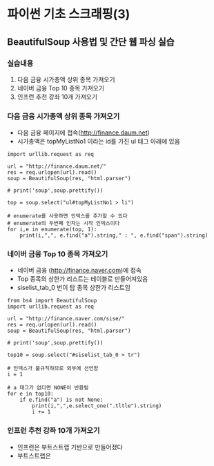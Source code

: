 # 파이썬 기초 스크래핑(3)


## BeautifulSoup 사용법 및 간단 웹 파싱 실습


### 실습내용

1. 다음 금융 시가총액 상위 종목 가져오기
2. 네이버 금융 Top 10 종목 가져오기
3. 인프런 추천 강좌 10개 가져오기

### 다음 금융 시가총액 상위 종목 가져오기

- 다음 금융 페이지에 접속(http://finance.daum.net)
- 시가총액은 topMyListNo1 이라는 id를 가진 ul 태그 아래에 있음

```
import urllib.request as req

url = "http://finance.daum.net/"
res = req.urlopen(url).read()
soup = BeautifulSoup(res, "html.parser")

# print('soup',soup.prettify())

top = soup.select("ul#topMyListNo1 > li")

# enumerate를 사용하면 인덱스를 추가할 수 있다
# enumerate의 두번째 인자는 시작 인덱스이다
for i,e in enumerate(top, 1):
    print(i,",", e.find("a").string," : ", e.find("span").string)
```

### 네이버 금융 Top 10 종목 가져오기
- 네이버 금융 (http://finance.naver.com)에 접속
- Top 종목의 상한가 리스트는 테이블로 만들어져있음
- siselist_tab_0 번이 탑 종목 상한가 리스트임

```
from bs4 import BeautifulSoup
import urllib.request as req

url = "http://finance.naver.com/sise/"
res = req.urlopen(url).read()
soup = BeautifulSoup(res, "html.parser")

# print('soup',soup.prettify())

top10 = soup.select("#siselist_tab_0 > tr")

# 인덱스가 불규칙하므로 외부에 선언함
i = 1

# a 태그가 없다면 NONE이 반환됨
for e in top10:
    if e.find("a") is not None: 
        print(i,",",e.select_one(".tltle").string)
        i += 1
```


### 인프런 추천 강좌 10개 가져오기
- 인프런은 부트스트랩 기반으로 만들어졌다
- 부트스트랩은 
